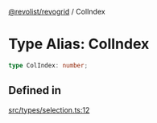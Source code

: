 [@revolist/revogrid](README.md) / ColIndex

# Type Alias: ColIndex

```ts
type ColIndex: number;
```

## Defined in

[src/types/selection.ts:12](https://github.com/revolist/revogrid/blob/74012ec30398bf39d0acc929bd7f7963856aba4e/src/types/selection.ts#L12)
